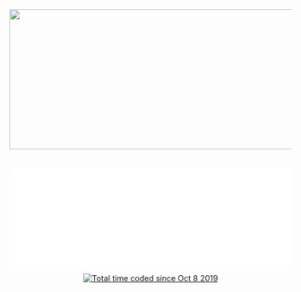 <div align="center">
  <img src="https://media.giphy.com/media/13HgwGsXF0aiGY/giphy.gif" width="600" height="250"/>
</div>
  &nbsp;
<!-- <div markdown="1" align="center">
   <h1>Hi! I'm Omega.</h1>
   <p><b>A FULL STACK DEVELOPER IN THE MAKING.</b></p>
   <p>A developer passionate about this amazing world of technology.
   </p>
   <p>
     Welcome to my GitHub, here you will find my projects and my collaborations for the open source world.
   </p>
   <p>
     :alien: I'm a coding, basketball, comics, anime, tech, wine and sushi enthusiast. :alien:
   </p>
</div> -->

<div align="center">
  <p>
    <img align="center" src="/metrics.plugin.languages.details.svg" alt="Metrics" >
  </p>
  <a href="https://wakatime.com/@68ab7c56-f9d4-4636-a527-df05f7ffca29"><img src="https://wakatime.com/badge/user/68ab7c56-f9d4-4636-a527-df05f7ffca29.svg" alt="Total time coded since Oct 8 2019" /></a>

    
 <!-- <p>
 <img align="center" src="/metrics.plugin.wakatime.svg" alt="Metrics" >
  </p>
  <p>
    <img align="center" src="/metrics.plugin.habits.facts.svg" alt="Metrics" >
  </p>
</div>

<details align="center" width="100%">
  <summary>Issues && PR's</summary>
  <div align="center">
   <p>
    <img align="center" src="/metrics.plugin.followup.details.svg" alt="Metrics" >
   </p>
  </div>
 </details>

<details align="center" width="100%">
  <summary>More GitHub Stats</summary>
  <div align="center">
    <img align="center" src="/github-metrics.svg" alt="Metrics" >
<img align="right" src="/metrics.plugin.achievements.svg" alt="Metrics">
  </div>
  &nbsp;
  &nbsp;
  &nbsp;
  <p>
    <img src="https://github-readme-stats.vercel.app/api?username=omegapaulo&theme=vision-friendly-dark&show_icons=true" width="350"/>
    &nbsp;
    <img src="https://github-readme-streak-stats.herokuapp.com/?user=omegapaulo&theme=vision-friendly-dark&show_icons=true" alt="Streak Stats" width="350"/>
  </p>

  <div align="center">
    <img align="center" src="/metrics.plugin.achievements.svg" alt="Metrics">
  </div>
 </details>

<p align="center"> <img src=https://komarev.com/ghpvc/?username=omegapaulo alt="Paulo Omega"/></p> -->
<!--
<h1 align="center"> 🔧Tools: </h1>
<p align="center">
  <a href="https://www.typescriptlang.org/">
    <img src="https://img.shields.io/badge/typescript-000?&style=for-the-badge&logo=typescript&logoColor=white">
  </a>
  <a href="https://www.nextjs.org/">
    <img src="https://img.shields.io/badge/nextjs-000?&style=for-the-badge&logo=next.js&logoColor=white">
  </a>
   <a href="https://www.javascript.com/">
    <img src="https://img.shields.io/badge/JavaScript-000?style=for-the-badge&logo=javascript&logoColor=F7DF1E">
  </a>
   <a href="https://nodejs.org/en/">
    <img src="https://img.shields.io/badge/NODE.JS-000?style=for-the-badge&logo=Node.js&logoColor=white">
  </a>
  <a href="https://reactjs.org/">
    <img src="https://img.shields.io/badge/reactjs-000?&style=for-the-badge&logo=react&logoColor=white">
  </a>
  <a href="https://python.org/">
    <img src="https://img.shields.io/badge/python-000?&style=for-the-badge&logo=python&logoColor=white">
  </a>
  <a href="https://expressjs.com/">
    <img src="https://img.shields.io/badge/express.js-000000?&style=for-the-badge&logo=Express&logoColor=white">
  </a>
  <a href="https://mongodb.org/">
    <img src="https://img.shields.io/badge/mongodb-000?style=for-the-badge&logo=mongodb&logoColor=white">
  </a>
  <a href="https://cprogramming.com/">
    <img src="https://img.shields.io/badge/-Programming-000?style=for-the-badge&logo=c&logoColor=white">
  </a>
  <br>
  <a href="https://www.sass-lang.com/">
    <img src="https://img.shields.io/badge/sass-000?style=for-the-badge&logo=sass&logoColor=white">
  </a>
  <a href="https://www.graphql.com/">
    <img src="https://img.shields.io/badge/graphql-000?style=for-the-badge&logo=graphql&logoColor=white">
  </a>
  <a href="https://php.org/">
    <img src="https://img.shields.io/badge/php-000?&style=for-the-badge&logo=php&logoColor=white">
  </a>
  <a href="https://www.mysql.com/">
    <img src="https://img.shields.io/badge/mysql-000?&style=for-the-badge&logo=mysql&logoColor=white">
  </a>
</p>

<hr>

<h4 align="center"> The widgets on my <code>README.md</code> are works of many other contributers. Click on the widgets to use them yourself. </h4>

 -->
